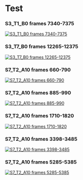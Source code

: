 # Test

### S3_T1_B0 frames 7340-7375
[![S3_T1_B0 frames 7340-7375](https://img.youtube.com/vi/nrVO0d5Ehx8/0.jpg)](https://www.youtube.com/watch?v=nrVO0d5Ehx8)

### S3_T7_B0 frames 12265-12375
[![S3_T7_B0 frames 12265-12375](https://img.youtube.com/vi/klsos6gcCB8/0.jpg)](https://www.youtube.com/watch?v=klsos6gcCB8)

### S7_T2_A10 frames 660-790
[![S7_T2_A10 frames 660-790](https://img.youtube.com/vi/Zz94-JsISFw/0.jpg)](https://www.youtube.com/watch?v=Zz94-JsISFw)

### S7_T2_A10 frames 885-990
[![S7_T2_A10 frames 885-990](https://img.youtube.com/vi/R-xw_Uflr6U/0.jpg)](https://www.youtube.com/watch?v=R-xw_Uflr6U)

### S7_T2_A10 frames 1710-1820
[![S7_T2_A10 frames 1710-1820](https://img.youtube.com/vi/dCWnwHQaVIM/0.jpg)](https://www.youtube.com/watch?v=dCWnwHQaVIM)

### S7_T2_A10 frames 3398-3485
[![S7_T2_A10 frames 3398-3485](https://img.youtube.com/vi/DYFzHmiqvkY/0.jpg)](https://www.youtube.com/watch?v=DYFzHmiqvkY)

### S7_T2_A10 frames 5285-5385
[![S7_T2_A10 frames 5285-5385](https://img.youtube.com/vi/purfDE9ipiA/0.jpg)](https://www.youtube.com/watch?v=purfDE9ipiA)



